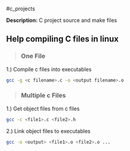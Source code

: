 #c_projects

**Description:** C project source and make files

## Help compiling C files in linux
> ### One File
1.) Compile c files into executables
```bash
gcc -g <c filename>.c -o <output filename>.o
```

> ### Multiple c Files
1.) Get object files from c files
```bash
gcc -c <file1>.c <file2>.h
```
2.) Link object files to executables
```bash
gcc -o <output> <file1>.o <file2>.o ... 
```
